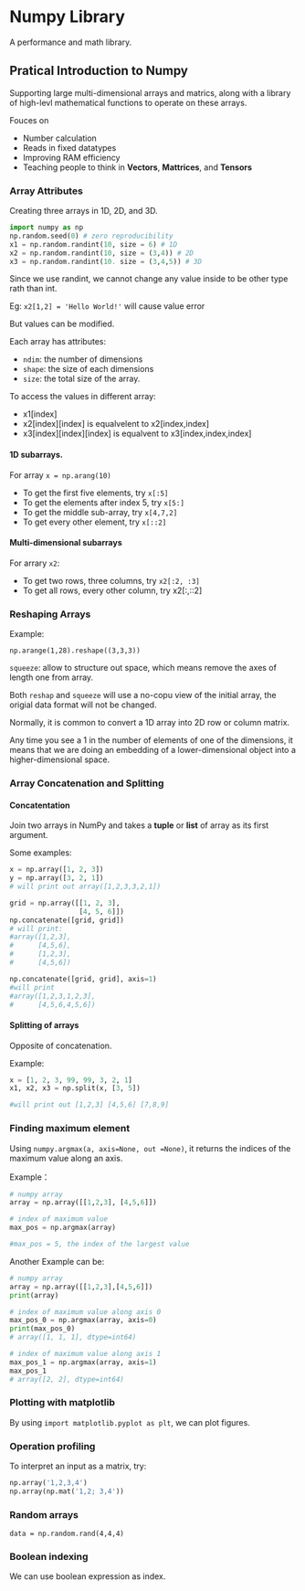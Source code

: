 # Numpy Library
A performance and math library.

## Pratical Introduction to Numpy
Supporting large multi-dimensional arrays and matrics, along with a library of high-levl mathematical functions to operate on these arrays.

Fouces on
  - Number calculation
  - Reads in fixed datatypes
  - Improving RAM efficiency
  - Teaching people to think in **Vectors**, **Mattrices**, and **Tensors**

### Array Attributes
Creating three arrays in 1D, 2D, and 3D.
```python
import numpy as np
np.random.seed(0) # zero reproducibility
x1 = np.random.randint(10, size = 6) # 1D
x2 = np.random.randint(10, size = (3,4)) # 2D
x3 = np.random.randint(10. size = (3,4,5)) # 3D
```
Since we use randint, we cannot change any value inside to be other type rath than int.

Eg: `x2[1,2] = 'Hello World!'` will cause value error

But values can be modified.

Each array has attributes:
- `ndim`: the number of dimensions
- `shape`: the size of each dimensions
- `size`: the total size of the array.

To access the values in different array:
- x1[index]
- x2[index][index] is equalvelent to x2[index,index]
- x3[index][index][index] is equalvent to x3[index,index,index]

#### 1D subarrays.
For array `x = np.arang(10)`
  - To get the first five elements, try `x[:5]`
  - To get the elements after index 5, try `x[5:]` 
  - To get the middle sub-array, try `x[4,7,2]`
  - To get every other element, try `x[::2]`

#### Multi-dimensional subarrays
For arrary `x2`:
  - To get two rows, three columns, try `x2[:2, :3]`
  - To get all rows, every other column, try x2[:,::2]

### Reshaping Arrays
Example:

`np.arange(1,28).reshape((3,3,3))`


`squeeze`: allow to structure out space, which means remove the axes of length one from array.

Both `reshap` and `squeeze` will use a no-copu view of the initial array, the origial data format will not be changed. 

Normally, it is common to convert a 1D array into 2D row or column matrix.

Any time you see a 1 in the number of elements of one of the dimensions, it means that we are doing an embedding of a lower-dimensional object into a higher-dimensional space.

### Array Concatenation and Splitting
#### Concatentation
Join two arrays in NumPy and takes a **tuple** or **list** of array as its first argument.

Some examples:
```python
x = np.array([1, 2, 3])
y = np.array([3, 2, 1])
# will print out array([1,2,3,3,2,1])

grid = np.array([[1, 2, 3],
                 [4, 5, 6]])
np.concatenate([grid, grid])
# will print:
#array([1,2,3],
#      [4,5,6],
#      [1,2,3],
#      [4,5,6])

np.concatenate([grid, grid], axis=1)
#will print 
#array([1,2,3,1,2,3],
#      [4,5,6,4,5,6])
```

#### Splitting of arrays
Opposite of concatenation. 

Example:
```python
x = [1, 2, 3, 99, 99, 3, 2, 1]
x1, x2, x3 = np.split(x, [3, 5])

#will print out [1,2,3] [4,5,6] [7,8,9]
``` 

### Finding maximum element
Using `numpy.argmax(a, axis=None, out =None)`, it returns the indices of the maximum value along an axis. 

Example：
```python
# numpy array
array = np.array([[1,2,3], [4,5,6]])

# index of maximum value
max_pos = np.argmax(array)

#max_pos = 5, the index of the largest value
```

Another Example can be:
```python
# numpy array
array = np.array([[1,2,3],[4,5,6]])
print(array)

# index of maximum value along axis 0
max_pos_0 = np.argmax(array, axis=0)
print(max_pos_0)
# array([1, 1, 1], dtype=int64)

# index of maximum value along axis 1
max_pos_1 = np.argmax(array, axis=1)
max_pos_1
# array([2, 2], dtype=int64)
```
### Plotting with matplotlib
By using `import matplotlib.pyplot as plt`, we can plot figures.

### Operation profiling
To interpret an input as a matrix, try:
```python
np.array('1,2,3,4')
np.array(np.mat('1,2; 3,4'))
```
### Random arrays
`data = np.random.rand(4,4,4)`

### Boolean indexing
We can use boolean expression as index. 

